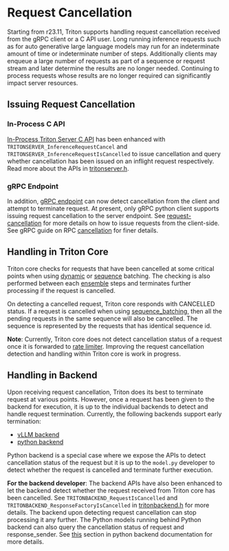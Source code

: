 <!--
# Copyright (c) 2023, NVIDIA CORPORATION & AFFILIATES. All rights reserved.
#
# Redistribution and use in source and binary forms, with or without
# modification, are permitted provided that the following conditions
# are met:
#  * Redistributions of source code must retain the above copyright
#    notice, this list of conditions and the following disclaimer.
#  * Redistributions in binary form must reproduce the above copyright
#    notice, this list of conditions and the following disclaimer in the
#    documentation and/or other materials provided with the distribution.
#  * Neither the name of NVIDIA CORPORATION nor the names of its
#    contributors may be used to endorse or promote products derived
#    from this software without specific prior written permission.
#
# THIS SOFTWARE IS PROVIDED BY THE COPYRIGHT HOLDERS ``AS IS'' AND ANY
# EXPRESS OR IMPLIED WARRANTIES, INCLUDING, BUT NOT LIMITED TO, THE
# IMPLIED WARRANTIES OF MERCHANTABILITY AND FITNESS FOR A PARTICULAR
# PURPOSE ARE DISCLAIMED.  IN NO EVENT SHALL THE COPYRIGHT OWNER OR
# CONTRIBUTORS BE LIABLE FOR ANY DIRECT, INDIRECT, INCIDENTAL, SPECIAL,
# EXEMPLARY, OR CONSEQUENTIAL DAMAGES (INCLUDING, BUT NOT LIMITED TO,
# PROCUREMENT OF SUBSTITUTE GOODS OR SERVICES; LOSS OF USE, DATA, OR
# PROFITS; OR BUSINESS INTERRUPTION) HOWEVER CAUSED AND ON ANY THEORY
# OF LIABILITY, WHETHER IN CONTRACT, STRICT LIABILITY, OR TORT
# (INCLUDING NEGLIGENCE OR OTHERWISE) ARISING IN ANY WAY OUT OF THE USE
# OF THIS SOFTWARE, EVEN IF ADVISED OF THE POSSIBILITY OF SUCH DAMAGE.
-->

# Request Cancellation

Starting from r23.11, Triton supports handling request cancellation received
from the gRPC client or a C API user. Long running inference requests such
as for auto generative large language models may run for an indeterminate
amount of time or indeterminate number of steps. Additionally clients may
enqueue a large number of requests as part of a sequence or request stream
and later determine the results are no longer needed. Continuing to process
requests whose results are no longer required can significantly impact server
resources.

## Issuing Request Cancellation

### In-Process C API

[In-Process Triton Server C API](../customization_guide/inference_protocols.md#in-process-triton-server-api) has been enhanced with `TRITONSERVER_InferenceRequestCancel`
and `TRITONSERVER_InferenceRequestIsCancelled` to issue cancellation and query
whether cancellation has been issued on an inflight request respectively. Read more
about the APIs in [tritonserver.h](https://github.com/triton-inference-server/core/blob/main/include/triton/core/tritonserver.h).


### gRPC Endpoint

In addition, [gRPC endpoint](../customization_guide/inference_protocols.md#httprest-and-grpc-protocols) can
now detect cancellation from the client and attempt to terminate request.
At present, only gRPC python client supports issuing request cancellation
to the server endpoint. See [request-cancellation](https://github.com/triton-inference-server/client#request-cancellation)
for more details on how to issue requests from the client-side.
See gRPC guide on RPC [cancellation](https://grpc.io/docs/guides/cancellation/) for
finer details.

## Handling in Triton Core

Triton core checks for requests that have been cancelled at some critical points
when using [dynamic](./model_configuration.md#dynamic-batcher) or
[sequence](./model_configuration.md#sequence-batcher) batching. The checking is
also performed between each
[ensemble](./model_configuration.md#ensemble-scheduler) steps and terminates
further processing if the request is cancelled.

On detecting a cancelled request, Triton core responds with CANCELLED status. If a request
is cancelled when using [sequence_batching](./model_configuration.md#sequence-batcher),
then all the pending requests in the same sequence will also be cancelled. The sequence
is represented by the requests that has identical sequence id.

**Note**: Currently, Triton core does not detect cancellation status of a request once
it is forwarded to [rate limiter](./rate_limiter.md). Improving the request cancellation
detection and handling within Triton core is work in progress.

## Handling in Backend

Upon receiving request cancellation, Triton does its best to terminate request
at various points. However, once a request has been given to the backend
for execution, it is up to the individual backends to detect and handle
request termination.
Currently, the following backends support early termination:
- [vLLM backend](https://github.com/triton-inference-server/vllm_backend)
- [python backend](https://github.com/triton-inference-server/python_backend)

Python backend is a special case where we expose the APIs to detect cancellation
status of the request but it is up to the `model.py` developer to detect whether
the request is cancelled and terminate further execution.

**For the backend developer**: The backend APIs have also been enhanced to let the
backend detect whether the request received from Triton core has been cancelled.
See `TRITONBACKEND_RequestIsCancelled` and `TRITONBACKEND_ResponseFactoryIsCancelled`
in [tritonbackend.h](https://github.com/triton-inference-server/core/blob/main/include/triton/core/tritonbackend.h)
for more details. The backend upon detecting request cancellation can stop processing
it any further.
The Python models running behind Python backend can also query the cancellation status
of request and response_sender. See [this](https://github.com/triton-inference-server/python_backend#request-cancellation-handling)
section in python backend documentation for more details.


